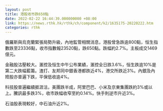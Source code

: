 ```yaml
---
layout: post
title: 港股收市跌650點
date: 2022-02-22 16:44:39.000000000 +08:00
link: https://news.rthk.hk/rthk/ch/component/k2/1635175-20220222.htm
categories: rthk
---
```


俄羅斯與烏克蘭緊張局勢升級，內地監管相關消息，港股曾急跌逾800點，恒生指數跌至23336點，收市指數報23520點，跌650點。跌幅約2.7%。主板成交1469億元。

金融股沽壓較大。滙控及恒生中午公布業績，滙控全日跌3.6%，恒生跌逾10%是第二大跌幅藍籌。渣打、友邦同中銀香港都跌近4%，港交所跌近3%。內銀及內險股亦普遍下跌，平保低收逾4%。

科技股普遍繼續捱涯沽，美團跌半成，阿里巴巴、小米及京東集團跌約3%或以上。騰訊最多跌3%，收市跌幅收窄至約0.14%。快手則逆市升近3%。

石油股表現較好，中石油升近2%。
